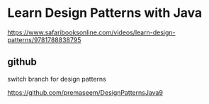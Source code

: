 # Learn Design Patterns with Java

https://www.safaribooksonline.com/videos/learn-design-patterns/9781788838795

## github

switch branch for design patterns

https://github.com/premaseem/DesignPatternsJava9
